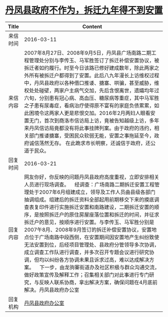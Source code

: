 # <a href="http://www.shangluo.gov.cn/zmhd/ldxxxx.jsp?urltype=leadermail.LeaderMailContentUrl&wbtreeid=1112&leadermailid=3531">丹凤县政府不作为，拆迁九年得不到安置</a>
|Title|Content|
|:---:|---|
|来信时间|2016-03-11|
|来信内容|2007年8月27日、2008年9月5日，丹凤县广场南路二期工程管理处分别与李传玉、马军胜签订了拆迁补偿安置协议，被拆迁者如约履行。时至今日该路已修好建成数年，除此两家之外所有被拆迁户都得到了安置。此后八九年漫长上访维权过程中，丹凤县政府以各种借口推诿、搪塞、哄骗，甚至威胁，维权处处碰壁，两家户主病气交加，先后含恨离世，遗孀均年过六旬，分别患有冠心病、高血压、糖尿病等重症，其中马军胜之子患有尿毒症，看病治疗使得原不富有的家庭负债累累，如此困境令这两家人更是悲恨交加。2016年2月两妇人眼看安置无门，首次到商洛市信访局上访，竟被告知越级上访，多年来丹凤信访局竟都没有将此事挂牌列案。由于政府的违约，相关部门推诿搪塞，受困民众软弱无能，安置之事拖延至今，政府诚信荡然无存。 在此跪求市长明察，还诚信于政府，还公道于民众。|
|回复时间|2016-03-21|
|回复内容|网友你好，你反映的问题丹凤县政府高度重视，立即安排相关人员进行现场调查。    经调查：广场南路二期拆迁安置工程管理处于2007年6月组建成立，领导及工作人员曲县级各部门抽调组成。组建后的拆迁资料全部起用前期移交下来的摸底调查表复印件进行实施拆迁安置和南路建设，二期拆迁安置的顺序，是按照拆迁户的原住房屋座落位置和拆迁的时间，并征求拆迁户的意见，按顺序进行安置。与李传玉、马军胜分别是2007午8月、2008年9月签订的拆迁补偿安置协议，安置地点位于广场南路中段西侧，在安置期间因安置地产生纠纷致使无法安置到位，后经项目管理处、县政府分管领导多次协调，成立调查工作队进行调查，并多次召开专题会议进行研究协调，但均以纠纷各方协调未果且诉求过高，难以达成解决方案。    下一步，由龙驹寨街道办及社区积极与群众沟通交流，做好政策宣传及解释工作；召集相关部门对此事进行专门研究，与反映人联系协商，拿出解决方案，确保问题在4月底前解决。丹凤县政府办公室|
|回复机构|<a href="../../categories/agencies/丹凤县政府办公室.md">丹凤县政府办公室</a>|
